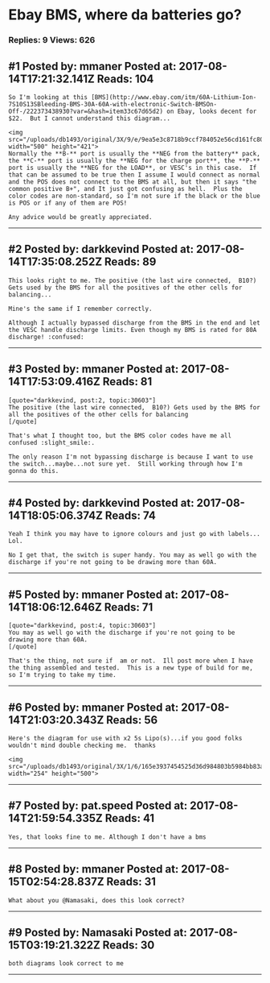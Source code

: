 # Ebay BMS, where da batteries go?

### Replies: 9 Views: 626

## \#1 Posted by: mmaner Posted at: 2017-08-14T17:21:32.141Z Reads: 104

```
So I'm looking at this [BMS](http://www.ebay.com/itm/60A-Lithium-Ion-7S10S13SBleeding-BMS-30A-60A-with-electronic-Switch-BMSOn-Off-/222373438930?var=&hash=item33c67d65d2) on Ebay, looks decent for $22.  But I cannot understand this diagram...

<img src="/uploads/db1493/original/3X/9/e/9ea5e3c8718b9ccf784052e56cd161fc80251331.png" width="500" height="421">
Normally the **B-** port is usually the **NEG from the battery** pack, the **C-** port is usually the **NEG for the charge port**, the **P-** port is usually the **NEG for the LOAD**, or VESC's in this case.  If that can be assumed to be true then I assume I would connect as normal and the POS does not connect to the BMS at all, but then it says "the common positive B+", and It just got confusing as hell.  Plus the color codes are non-standard, so I'm not sure if the black or the blue is POS or if any of them are POS!

Any advice would be greatly appreciated.
```

---
## \#2 Posted by: darkkevind Posted at: 2017-08-14T17:35:08.252Z Reads: 89

```
This looks right to me. The positive (the last wire connected,  B10?) Gets used by the BMS for all the positives of the other cells for balancing...

Mine's the same if I remember correctly.

Although I actually bypassed discharge from the BMS in the end and let the VESC handle discharge limits. Even though my BMS is rated for 80A discharge! :confused:
```

---
## \#3 Posted by: mmaner Posted at: 2017-08-14T17:53:09.416Z Reads: 81

```
[quote="darkkevind, post:2, topic:30603"]
The positive (the last wire connected,  B10?) Gets used by the BMS for all the positives of the other cells for balancing
[/quote]

That's what I thought too, but the BMS color codes have me all confused :slight_smile:. 

The only reason I'm not bypassing discharge is because I want to use the switch...maybe...not sure yet.  Still working through how I'm gonna do this.
```

---
## \#4 Posted by: darkkevind Posted at: 2017-08-14T18:05:06.374Z Reads: 74

```
Yeah I think you may have to ignore colours and just go with labels... Lol.

No I get that, the switch is super handy. You may as well go with the discharge if you're not going to be drawing more than 60A.
```

---
## \#5 Posted by: mmaner Posted at: 2017-08-14T18:06:12.646Z Reads: 71

```
[quote="darkkevind, post:4, topic:30603"]
You may as well go with the discharge if you're not going to be drawing more than 60A.
[/quote]

That's the thing, not sure if  am or not.  Ill post more when I have the thing assembled and tested.  This is a new type of build for me, so I'm trying to take my time.
```

---
## \#6 Posted by: mmaner Posted at: 2017-08-14T21:03:20.343Z Reads: 56

```
Here's the diagram for use with x2 5s Lipo(s)...if you good folks wouldn't mind double checking me.  thanks

<img src="/uploads/db1493/original/3X/1/6/165e3937454525d36d984803b5984bb83a34c11d.jpg" width="254" height="500">
```

---
## \#7 Posted by: pat.speed Posted at: 2017-08-14T21:59:54.335Z Reads: 41

```
Yes, that looks fine to me. Although I don't have a bms
```

---
## \#8 Posted by: mmaner Posted at: 2017-08-15T02:54:28.837Z Reads: 31

```
What about you @Namasaki, does this look correct?
```

---
## \#9 Posted by: Namasaki Posted at: 2017-08-15T03:19:21.322Z Reads: 30

```
both diagrams look correct to me
```

---
